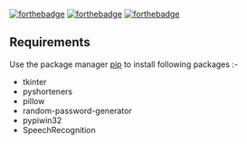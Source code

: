 [![forthebadge](https://forthebadge.com/images/badges/built-with-love.svg)](https://forthebadge.com)
[![forthebadge](https://forthebadge.com/images/badges/built-with-swag.svg)](https://forthebadge.com)
[![forthebadge](https://forthebadge.com/images/badges/made-with-python.svg)](https://forthebadge.com)


## Requirements

Use the package manager [pip](https://pip.pypa.io/en/stable/) to install following packages :-
* tkinter
* pyshorteners
* pillow
* random-password-generator
* pypiwin32
* SpeechRecognition



